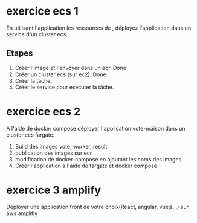# exercice ecs 1
En utilisant l'application les ressources de <sample-nodejs-app>, déployez l'application dans un service d'un cluster ecs.
## Etapes
1. Créer l'image et l'envoyer dans un ecr. Done
2. Créer un cluster ecs (sur ec2). Done
3. Créer la tâche.
4. Créer le service pour executer la tâche.


# exercice ecs 2
A l'aide de docker compose déployer l'application vote-maison dans un cluster ecs fargate.

1. Build des images vote, worker, result
2. publication des images sur ecr
3. modification de docker-compose en ajoutant les noms des images
4. Créer l'application à l'aide de fargate et docker compose 

# exercice 3 amplify
Déployer une application front de votre choix(React, angular, vuejs...) sur aws amplifiy

